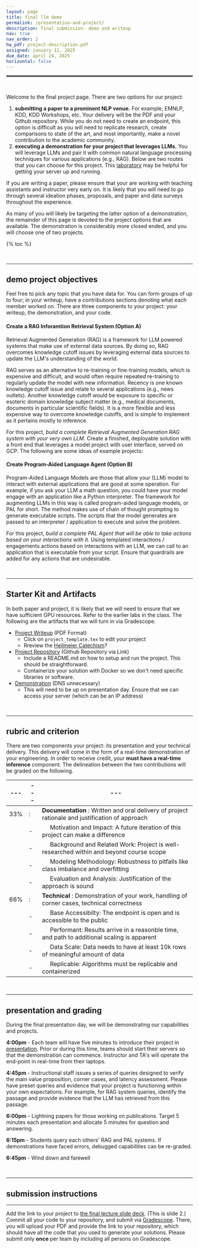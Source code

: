 ```yaml
---
layout: page
title: final llm demo 
permalink: /presentation-and-project/
description: final submission- demo and writeup
nav: true
nav_order: 2
hw_pdf: project-description.pdf
assigned: january 11, 2025
due_date: april 24, 2025
horizontal: false
---
```


<hr style="border:2px solid gray">

<br>

Welcome to the final project page. There are two options for our project: 

1. **submitting a paper to a prominent NLP venue.** For example, EMNLP, KDD, KDD Workshops, etc. Your delivery will be the PDF and your Github repository. While you do not need to create an endpoint, this option is difficult as you will need to replicate research, create comparisons to state of the art, and most importantly, make a novel contribution to the academic community.
2. **executing a demonstration for your project that leverages LLMs.** You will leverage LLMs and pair it with common natural language processing techniques for various applications (e.g., RAG). Below are two routes that you can choose for this project. This [laboratory](https://docs.google.com/presentation/d/1HcLInp203By38I5YYN5cABtHHh-p62zt) may be helpful for getting your server up and running.

If you are writing a paper, please ensure that your are working with teaching assistants and instructor very early on. It is likely that you will need to go through several ideation phases, proposals, and paper and data surveys throughout the experience. 

As many of you will likely be targeting the latter option of a demonstration, the remainder of this page is devoted to the project options that are available. The demonstration is considerably more closed ended, and you will choose one of two projects.

{% toc %}

<br>

-----
## demo project objectives

Feel free to pick any topic that you have data for. You can form groups of up to four; in your writeup, have a contributions sections denoting what each member worked on. There are three components to your project: your writeup, the demonstration, and your code. 

#### Create a RAG Inforamtion Retrieval System (Option A)

Retrieval Augmented Generation (RAG) is a framework for LLM powered systems that make use of external data sources. By doing so, RAG overcomes knowledge cutoff issues by leveraging external data sources to update the LLM's understanding of the world.

RAG serves as an alternative to re-training or fine-training models, which is expensive and difficult, and would often require repeated re-training to regularly update the model with new information. Recency is one known knowledge cutoff issue and relate to several applications (e.g., news outlets). Another knowledge cutoff would be exposure to specific or esoteric domain knowledge subject matter (e.g., medical documents, documents in particular scientific fields). It is a more flexible and less expensive way to overcome knowledge cutoffs, and is simple to implement as it pertains mostly to inference. 

For this project, *build a complete Retrieval Augmented Generation RAG system with your very own LLM.* Create a finished, deployable solution with a front end that leverages a model project with user interface, served on GCP. The following are some ideas of example projects:

#### Create Program-Aided Language Agent (Option B)

Program-Aided Language Models are those that allow your (LLM) model to interact with external applications that are good at some operation. For example, if you ask your LLM a math question, you could have your model engage with an application like a Python interpreter. The framework for augmenting LLMs in this way is called program-aided language models, or PAL for short. The method makes use of chain of thought prompting to generate executable scripts. The scripts that the model generates are passed to an interpreter / application to execute and solve the problem. 

For this project, *build a complete PAL Agent that will be able to take actions based on your interactions with it.* Using templated interactions / engagements actions based on interactions with an LLM, we can call to an application that is executable from your script. Ensure that guardrails are added for any actions that are undesirable. 

<br>

-----
## Starter Kit and Artifacts

In both paper and project, it is likely that we will need to ensure that we have sufficient GPU resources. Refer to the earlier labs in the class. The following are the artifacts that we will turn in via Gradescope.

* [Project Writeup](https://www.overleaf.com/read/xcjqmczwyrcz#0deb70) (PDF Format)
  - Click on `project_template.tex` to edit your project
  - Rreview the [Heilmeier Catechism](https://www.darpa.mil/work-with-us/heilmeier-catechism)?
* [Project Repository](http://www.github.com) (Github Repository via Link)
  - Include a README.md on how to setup and run the project. This should be straightforward.
  - Containerize your solution with Docker so we don't need specific libraries or software.
* [Demonstration](http://streamlit.io) (DNS unnecessary)
  - This will need to be up on presentation day. Ensure that we can access your server (which can be an IP address)

<br>

-----
## rubric and criterion

There are two components your project: its presentation and your technical delivery. This delivery will come in the form of a real-time demonstration of your engineering. In order to receive credit, your **must have a real-time inference** component. The delineation between the two contributions will be graded on the following.

|---|---|---|
|---|---|---|
| 33% | : | __Documentation__ : Written and oral delivery of project rationale and justification of approach
|     | - | &nbsp;&nbsp;&nbsp;&nbsp; Motivation and Impact: A future iteration of this project can make a difference
|     | - | &nbsp;&nbsp;&nbsp;&nbsp; Background and Related Work: Project is well-researched within and beyond course scope
|     | - | &nbsp;&nbsp;&nbsp;&nbsp; Modeling Methodology: Robustness to pitfalls like class imbalance and overfitting
|     | - | &nbsp;&nbsp;&nbsp;&nbsp; Evaluation and Analysis: Justification of the approach is sound
| 66% | : | __Technical__ : Demonstration of your work, handling of corner cases, technical correctness
|     | - | &nbsp;&nbsp;&nbsp;&nbsp; Base Accessibilty: The endpoint is open and is accessible to the public
|     | - | &nbsp;&nbsp;&nbsp;&nbsp; Performant: Results arrive in a reasonble time, and path to additional scaling is apparent
|     | - | &nbsp;&nbsp;&nbsp;&nbsp; Data Scale: Data needs to have at least 10k rows of meaningful amount of data
|     | - | &nbsp;&nbsp;&nbsp;&nbsp; Replicable: Algorithms must be replicable and containerized

<br>

-----
## presentation and grading

During the final presentation day, we will be demonstrating our capabilities and projects.

**4:00pm** - Each team will have five minutes to introduce their project in [presentation](https://docs.google.com/presentation/d/1VO-SAmfm3smmDhVn6AkyK-SZTDURDILz9xCFx_0OiAA). Prior or during this time, teams should start their servers so that the demonstration can commence. Instructor and TA's will operate the end-point in real-time from their laptops.

**4:45pm** - Instructional staff issues a series of queries designed to verify the main value proposition, corner cases, and latency assessment. Please have preset queries and evidence that your project is functioning within your own expectations. For example, for RAG system queries, identify the passage and provide evidence that the LLM has retrieved from this passage.

**6:00pm** - Lightning papers for those working on publications. Target 5 minutes each presentation and allocate 5 minutes for question and answering.

**6:15pm** - Students query each others' RAG and PAL systems. If demonstrations have faced errors, debugged capabilities can be re-graded.

**6:45pm** - Wind down and farewell


<br>

-----
## submission instructions
-----

Add the link to your project to [the final lecture slide deck](https://docs.google.com/presentation/d/1VO-SAmfm3smmDhVn6AkyK-SZTDURDILz9xCFx_0OiAA). (This is slide 2.) Commit all your code to your repository, and submit via [Gradescope](https://www.gradescope.com/). There, you will upload your PDF and provide the link to your repository, which should have all the code that you used to generate your solutions. Please submit only __once__ per team by including all persons on Gradescope.



<!--
<br><br><br>
<hr style="border:2px solid gray">
#### project checkpoint
-----
-->


